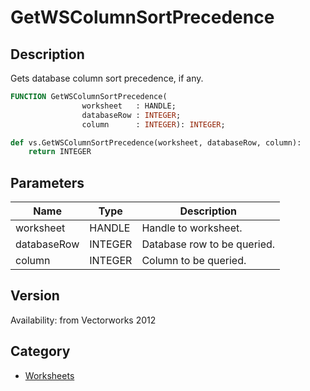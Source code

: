 # GetWSColumnSortPrecedence

## Description
Gets database column sort precedence, if any.

```pascal
FUNCTION GetWSColumnSortPrecedence(
				worksheet   : HANDLE;
				databaseRow : INTEGER;
				column      : INTEGER): INTEGER;
```

```python
def vs.GetWSColumnSortPrecedence(worksheet, databaseRow, column):
    return INTEGER
```

## Parameters
|Name|Type|Description|
|---|---|---|
|worksheet|HANDLE|Handle to worksheet.|
|databaseRow|INTEGER|Database row to be queried.|
|column|INTEGER|Column to be queried.|

## Version
Availability: from Vectorworks 2012

## Category
* [Worksheets](../Categories/Worksheets.md)
